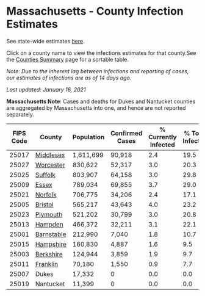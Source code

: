 # Massachusetts - County Infection Estimates

See state-wide estimates [here](/infections/us-ma).

Click on a county name to view the infections estimates for that county.See the [Counties Summary](/infections/summary-counties) page for a sortable table.

*Note: Due to the inherent lag between infections and reporting of cases, our estimates of infections are as of 14 days ago.*

*Last updated: January 16, 2021*

**Massachusetts Note**: Cases and deaths for Dukes and Nantucket counties are aggregated by Massachusetts into one, and hence are not reported separately.

|   FIPS Code |                   County |   Population |   Confirmed Cases |   % Currently Infected |   % Total Infected |
|-------------|--------------------------|--------------|-------------------|------------------------|--------------------|
|       25017 |   [Middlesex](middlesex) |    1,611,699 |            90,918 |                    2.4 |               19.5 |
|       25027 |   [Worcester](worcester) |      830,622 |            52,317 |                    3.0 |               20.3 |
|       25025 |       [Suffolk](suffolk) |      803,907 |            64,158 |                    3.0 |               29.8 |
|       25009 |           [Essex](essex) |      789,034 |            69,855 |                    3.7 |               29.0 |
|       25021 |       [Norfolk](norfolk) |      706,775 |            34,206 |                    2.4 |               17.1 |
|       25005 |       [Bristol](bristol) |      565,217 |            43,643 |                    4.0 |               23.2 |
|       25023 |     [Plymouth](plymouth) |      521,202 |            30,799 |                    3.0 |               20.8 |
|       25013 |       [Hampden](hampden) |      466,372 |            32,211 |                    3.1 |               22.1 |
|       25001 | [Barnstable](barnstable) |      212,990 |             7,040 |                    1.8 |               10.7 |
|       25015 |   [Hampshire](hampshire) |      160,830 |             4,887 |                    1.6 |                9.5 |
|       25003 |   [Berkshire](berkshire) |      124,944 |             3,859 |                    1.9 |                9.7 |
|       25011 |     [Franklin](franklin) |       70,180 |             1,550 |                    0.9 |                7.7 |
|       25007 |                    Dukes |       17,332 |                 0 |                    0.0 |                0.0 |
|       25019 |                Nantucket |       11,399 |                 0 |                    0.0 |                0.0 |